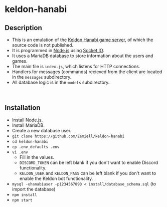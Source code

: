 keldon-hanabi
=============

Description
-----------

* This is an emulation of the [Keldon Hanabi game server](http://keldon.net/hanabi/), of which the source code is not published.
* It is programmed in [Node.js](https://nodejs.org/en/) using [Socket.IO](https://socket.io/).
* It uses a MariaDB database to store information about the users and games.
* The main file is `index.js`, which listens for HTTP connections.
* Handlers for messages (commands) recieved from the client are located in the `messages` subdirectory.
* All database logic is in the `models` subdirectory.

<br />

Installation
------------

* Install Node.js.
* Install MariaDB.
* Create a new database user.
* `git clone https://github.com/Zamiell/keldon-hanabi`
* `cd keldon-hanabi`
* `cp .env_defaults .env`
* `vi .env`
  * Fill in the values.
  * `DISCORD_TOKEN` can be left blank if you don't want to enable Discord functionality.
  * `KELDON_USER` and `KELDON_PASS` can be left blank if you don't want to enable the Keldon bot functionality.
* `mysql -uhanabiuser -p1234567890 < install/database_schema.sql` (to import the database)
* `npm install`
* `npm start`
